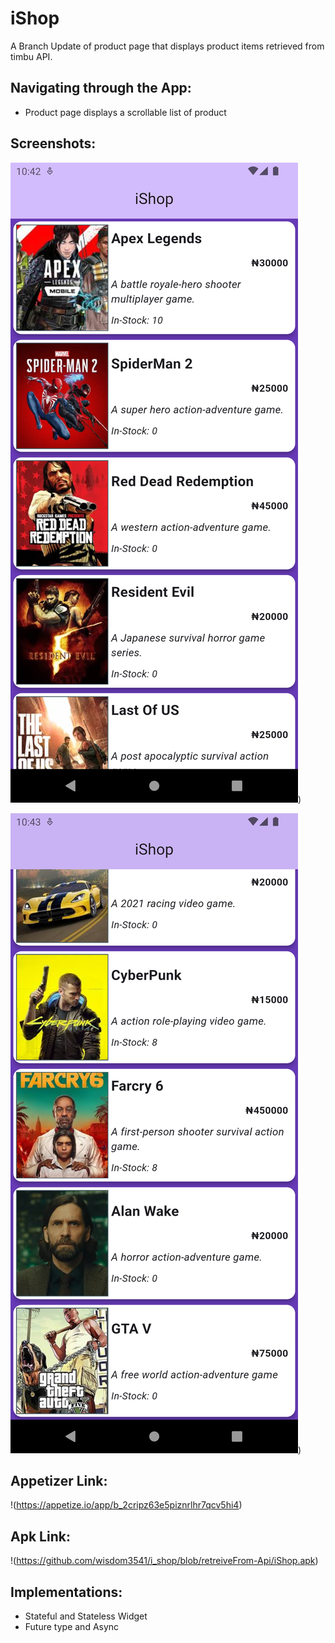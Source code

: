 # iShop

A Branch Update of product page that displays product items retrieved from timbu API.

## Navigating through the App:
* Product page displays a scrollable list of product

## Screenshots:
![Product Page](https://github.com/wisdom3541/i_shop/blob/retreiveFrom-Api/ss2.png))

![Product Page Scrolled](https://github.com/wisdom3541/i_shop/blob/retreiveFrom-Api/ss1.png))

## Appetizer Link:
!(https://appetize.io/app/b_2cripz63e5piznrlhr7qcv5hi4)

## Apk Link:
!(https://github.com/wisdom3541/i_shop/blob/retreiveFrom-Api/iShop.apk)


## Implementations:

* Stateful and Stateless Widget
* Future type and Async

